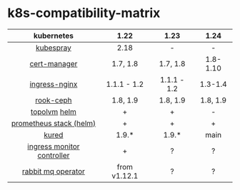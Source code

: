 # k8s-compatibility-matrix

| kubernetes | 1.22 | 1.23 | 1.24 |
|:---:|:---:|:---:|:---:|
| [kubespray](https://github.com/kubernetes-sigs/kubespray/releases) | 2.18 | - | - |
| [cert-manager](https://cert-manager.io/docs/installation/supported-releases/) | 1.7, 1.8 | 1.7, 1.8 | 1.8-1.10 |
| [ingress-nginx](https://github.com/kubernetes/ingress-nginx#support-versions-table) | 1.1.1 - 1.2 | 1.1.1 - 1.2 | 1.3-1.4 |
| [rook-ceph](https://rook.github.io/docs/rook/v1.9/ceph-upgrade.html) | 1.8, 1.9 | 1.8, 1.9 | 1.8, 1.9 |
| [topolvm](https://github.com/topolvm/topolvm#supported-environments) [helm](https://github.com/topolvm/topolvm/tree/main/charts/topolvm) | + | + | - |
| [prometheus stack (helm)](https://github.com/prometheus-community/helm-charts/blob/main/charts/kube-prometheus-stack/README.md#upgrading-chart) | + | + | + |
| [kured](https://github.com/weaveworks/kured#kubernetes--os-compatibility) | 1.9.* | 1.9.* | main |
| [ingress monitor controller](https://github.com/pavel1337/IngressMonitorController/tree/support-k8s-1.22) | + | ? | ? |
| [rabbit mq operator](https://github.com/rabbitmq/cluster-operator#supported-versions) | from v1.12.1 | ? | ? |
